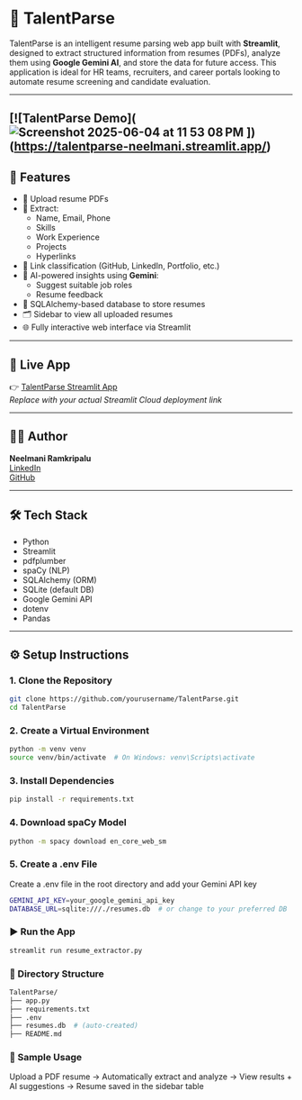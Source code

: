 # 📝 TalentParse

TalentParse is an intelligent resume parsing web app built with **Streamlit**, designed to extract structured information from resumes (PDFs), analyze them using **Google Gemini AI**, and store the data for future access. This application is ideal for HR teams, recruiters, and career portals looking to automate resume screening and candidate evaluation.

---
[![TalentParse Demo](![Screenshot 2025-06-04 at 11 53 08 PM](https://github.com/user-attachments/assets/94240afd-45c0-4d04-92dd-a0bb81b4337d)
])(https://talentparse-neelmani.streamlit.app/)
---

## 🚀 Features

- 📄 Upload resume PDFs
- 📝 Extract:
  - Name, Email, Phone
  - Skills
  - Work Experience
  - Projects
  - Hyperlinks
- 🔗 Link classification (GitHub, LinkedIn, Portfolio, etc.)
- 🤖 AI-powered insights using **Gemini**:
  - Suggest suitable job roles
  - Resume feedback
- 🧱 SQLAlchemy-based database to store resumes
- 🗂 Sidebar to view all uploaded resumes
- 🌐 Fully interactive web interface via Streamlit

---

## 🔗 Live App

👉 [TalentParse Streamlit App](https://talentparse-neelmani.streamlit.app/)  
_Replace with your actual Streamlit Cloud deployment link_

---

## 👨‍💻 Author

**Neelmani Ramkripalu**  
[LinkedIn](https://www.linkedin.com/in/neelmaniramkripalu/)  
[GitHub](https://github.com/neelmaniramkripalu)

---

## 🛠️ Tech Stack

- Python
- Streamlit
- pdfplumber
- spaCy (NLP)
- SQLAlchemy (ORM)
- SQLite (default DB)
- Google Gemini API
- dotenv
- Pandas

---

## ⚙️ Setup Instructions

### 1. Clone the Repository

```bash
git clone https://github.com/yourusername/TalentParse.git
cd TalentParse
```

### 2. Create a Virtual Environment

```bash
python -m venv venv
source venv/bin/activate  # On Windows: venv\Scripts\activate
```
### 3. Install Dependencies

```bash
pip install -r requirements.txt
```

### 4. Download spaCy Model

```bash
python -m spacy download en_core_web_sm
```

### 5. Create a .env File
Create a .env file in the root directory and add your Gemini API key

```bash
GEMINI_API_KEY=your_google_gemini_api_key
DATABASE_URL=sqlite:///./resumes.db  # or change to your preferred DB

```

### ▶️ Run the App

```bash
streamlit run resume_extractor.py

```
### 📂 Directory Structure

```bash
TalentParse/
├── app.py
├── requirements.txt
├── .env
├── resumes.db  # (auto-created)
├── README.md

```

### 🧪 Sample Usage

Upload a PDF resume → Automatically extract and analyze → View results + AI suggestions → Resume saved in the sidebar table
